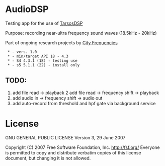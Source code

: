 # AudioDSP
Testing app for the use of [TarsosDSP](https://github.com/JorenSix/TarsosDSP)

Purpose: recording near-ultra frequency sound waves (18.5kHz - 20kHz)

Part of ongoing research projects by [City Frequencies](http://cityfreqs.com.au/)


	 * - vers. 1.0
	 * - min/target API 18 - 4.3
	 * - S4 4.3.1 (18) - testing use
	 * - s5 5.1.1 (22) - install only

## TODO:
1. add file read -> playback
2  add file read -> frequency shift -> playback
3. add audio in -> frequency shift -> audio out
4. add auto-record from threshold and hpf gate via background service 

# License

GNU GENERAL PUBLIC LICENSE
Version 3, 29 June 2007

Copyright (C) 2007 Free Software Foundation, Inc. <http://fsf.org/>
Everyone is permitted to copy and distribute verbatim copies
of this license document, but changing it is not allowed.